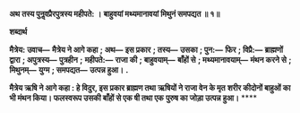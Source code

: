 **अथ तस्य पुनॢवप्रैरपुत्रस्य महीपते: ।** **बाहुवयां मथ्यमानावयां मिथुनं समपद्यत ॥ १॥** 

**शब्दार्थ** 

**मैत्रेय: उवाच—** **मैत्रेय ने आगे कहा** **; अथ—** **इस प्रकार** **; तस्य—** **उसका** **; पुन:—** **फिर** **; विप्रै:—** **ब्राह्मणों द्वारा** **; अपुत्रस्य—** **पुत्रहीन** **;** **महीपते:—** **राजा की** **; बाहुवयाम्—** **बाँहों से** **; मथ्यमानावयाम्—** **मंथन करने से** **; मिथुनम्—** **युग्म** **; समपद्यत—** **उत्पन्न हुआ।** **.** 

**मैत्रेय ऋषि ने आगे कहा : हे विदुर, इस प्रकार ब्राह्मण तथा ऋषियों ने राजा वेन के मृत** **शरीर कीदोनों बाहुओं का भी मंथन किया। फलस्वरूप उसकी बाँहों से एक षी तथा एक** **पुरुष का जोड़ा उत्पन्न हुआ।** **** 